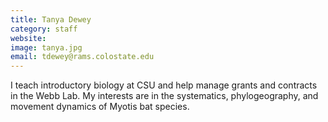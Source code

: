 ```yaml
---
title: Tanya Dewey
category: staff
website:
image: tanya.jpg
email: tdewey@rams.colostate.edu
---
```


I teach introductory biology at CSU and help manage grants and contracts in the Webb Lab. My interests are in the systematics, phylogeography, and movement dynamics of Myotis bat species.
